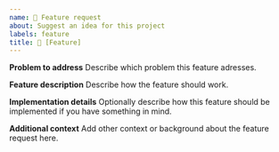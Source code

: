 ```yaml
---
name: 🚀 Feature request
about: Suggest an idea for this project
labels: feature
title: 🚀 [Feature] 
---
```


**Problem to address**
Describe which problem this feature adresses.

**Feature description**
Describe how the feature should work.

**Implementation details**
Optionally describe how this feature should be implemented if you have something in mind.

**Additional context**
Add other context or background about the feature request here.
